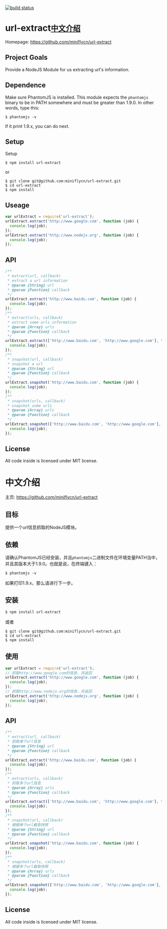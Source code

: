 [![build status](https://secure.travis-ci.org/miniflycn/url-extract.png)](http://travis-ci.org/miniflycn/url-extract)
# url-extract[`中文介绍`](https://github.com/miniflycn/url-extract#%E4%B8%AD%E6%96%87%E4%BB%8B%E7%BB%8D)
Homepage: https://github.com/miniflycn/url-extract

## Project Goals
Provide a NodeJS Module for us extracting url's information.

## Dependence
Make sure PhantomJS is installed. This module expects the ```phantomjs``` binary to be in PATH somewhere and must be greater than 1.9.0. In other words, type this:

    $ phantomjs -v
    
If it print 1.9.x, you can do next.

## Setup
Setup

    $ npm install url-extract

or

    $ git clone git@github.com:miniflycn/url-extract.git
    $ cd url-extract
    $ npm install

## Useage

```js
var urlExtract = require('url-extract');
urlExtract.extract('http://www.google.com', function (job) {
  console.log(job);
});
urlExtract.extract('http://www.nodejs.org', function (job) {
  console.log(job);
});
```

## API
```js
/**
 * extract(url, callback)
 * extract a url information
 * @param {String} url
 * @param {Function} callback
 */
urlExtract.extract('http://www.baidu.com', function (job) {
  console.log(job);
});
/**
 * extract(urls, callback)
 * extract some urls information
 * @param {Array} urls
 * @param {Function} callback
 */
urlExtract.extract(['http://www.baidu.com', 'http://www.google.com'], function (job) {
  console.log(job);
});
/**
 * snapshot(url, callback)
 * snapshot a url
 * @param {String} url
 * @param {Function} callback
 */
urlExtract.snapshot('http://www.baidu.com', function (job) {
  console.log(job);
});
/**
 * snapshot(urls, callback)
 * snapshot some urls
 * @param {Array} urls
 * @param {Function} callback
 */
urlExtract.snapshot(['http://www.baidu.com', 'http://www.google.com'], function (job) {
  console.log(job);
});
```

## License
All code inside is licensed under MIT license.


# 中文介绍

主页: https://github.com/miniflycn/url-extract

## 目标
提供一个url信息抓取的NodeJS模块。

## 依赖
请确认PhantomJS已经安装，并且```phantomjs```二进制文件在环境变量PATH当中，并且其版本大于1.9.0。也就是说，在终端键入：

    $ phantomjs -v
    
如果打印1.9.x，那么请进行下一步。

## 安装

    $ npm install url-extract

或者

    $ git clone git@github.com:miniflycn/url-extract.git
    $ cd url-extract
    $ npm install

## 使用

```js
var urlExtract = require('url-extract');
// 抓取http://www.google.com的信息，并返回
urlExtract.extract('http://www.google.com', function (job) {
  console.log(job);
});
// 抓取http://www.nodejs.org的信息，并返回
urlExtract.extract('http://www.nodejs.org', function (job) {
  console.log(job);
});
```

## API
```js
/**
 * extract(url, callback)
 * 抓取单个url信息
 * @param {String} url
 * @param {Function} callback
 */
urlExtract.extract('http://www.baidu.com', function (job) {
  console.log(job);
});
/**
 * extract(urls, callback)
 * 抓取多个url信息
 * @param {Array} urls
 * @param {Function} callback
 */
urlExtract.extract(['http://www.baidu.com', 'http://www.google.com'], function (job) {
  console.log(job);
});
/**
 * snapshot(url, callback)
 * 根据单个url截取快照
 * @param {String} url
 * @param {Function} callback
 */
urlExtract.snapshot('http://www.baidu.com', function (job) {
  console.log(job);
});
/**
 * snapshot(urls, callback)
 * 根据多个url截取快照
 * @param {Array} urls
 * @param {Function} callback
 */
urlExtract.snapshot(['http://www.baidu.com', 'http://www.google.com'], function (job) {
  console.log(job);
});
```

## License
All code inside is licensed under MIT license.
